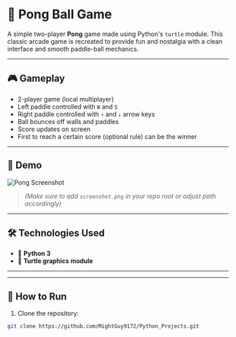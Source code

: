 # 🏓 Pong Ball Game

A simple two-player **Pong** game made using Python's `turtle` module. This classic arcade game is recreated to provide fun and nostalgia with a clean interface and smooth paddle-ball mechanics.

---

## 🎮 Gameplay

- 2-player game (local multiplayer)
- Left paddle controlled with `W` and `S`
- Right paddle controlled with `↑` and `↓` arrow keys
- Ball bounces off walls and paddles
- Score updates on screen
- First to reach a certain score (optional rule) can be the winner

---

## 📸 Demo

![Pong Screenshot](https://raw.githubusercontent.com/MightGuy9172/Python_Projects/main/Projects/Pong%20Ball/screenshot.png)

> _(Make sure to add `screenshot.png` in your repo root or adjust path accordingly)_

---

## 🛠️ Technologies Used

- 🐍 **Python 3**
- 🐢 **Turtle graphics module**

---

---

## 🚀 How to Run

1. Clone the repository:

```bash
git clone https://github.com/MightGuy9172/Python_Projects.git
```
